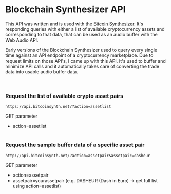 # Blockchain Synthesizer API

This API was written and is used with the [Bitcoin Synthesizer](https://bitcoinsynth.net/). It's responding queries with either a list of available cryptocurrency assets and corresponding to that data, that can be used as an audio buffer with the Web Audio API.

Early versions of the Blockchain Synthesizer used to query every single time against an API endpoint of a cryptocurrency marketplace. Due to request limits on those API's, I came up with this API. It's used to buffer and minimize API calls and it automatically takes care of converting the trade data into usable audio buffer data.
<br><br><br>


### Request the list of available crypto asset pairs
```https://api.bitcoinsynth.net/?action=assetlist```

GET parameter
* action=assetlist
<br><br>


### Request the sample buffer data of a specific asset pair
```http://api.bitcoinsynth.net/?action=assetpair&assetpair=dasheur```

GET parameter
* action=assetpair
* assetpair=yourassetpair (e.g. DASHEUR (Dash in Euro) -> get full list using action=assetlist)
